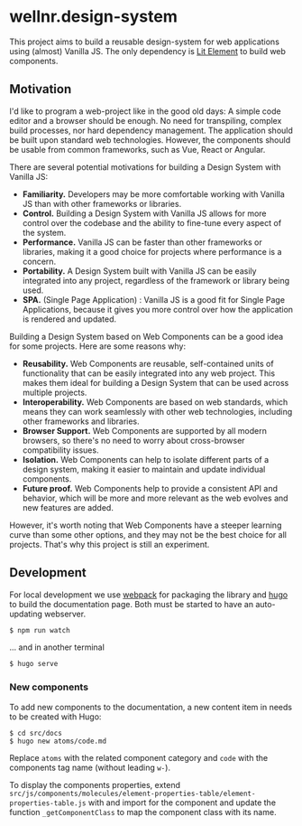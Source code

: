 # wellnr.design-system

This project aims to build a reusable design-system for web applications using (almost) Vanilla JS. The only dependency is [Lit Element](https://lit.dev/) to build web components.

## Motivation

I'd like to program a web-project like in the good old days: A simple code editor and a browser should be enough. No need for transpiling, complex build processes, nor hard dependency management. The application should be built upon standard web technologies. However, the components should be usable from common frameworks, such as Vue, React or Angular.

There are several potential motivations for building a Design System with Vanilla JS:

* **Familiarity.** Developers may be more comfortable working with Vanilla JS than with other frameworks or libraries.
* **Control.** Building a Design System with Vanilla JS allows for more control over the codebase and the ability to fine-tune every aspect of the system.
* **Performance.** Vanilla JS can be faster than other frameworks or libraries, making it a good choice for projects where performance is a concern.
* **Portability.** A Design System built with Vanilla JS can be easily integrated into any project, regardless of the framework or library being used.
* **SPA.** (Single Page Application) : Vanilla JS is a good fit for Single Page Applications, because it gives you more control over how the application is rendered and updated.

Building a Design System based on Web Components can be a good idea for some projects. Here are some reasons why:

* **Reusability.** Web Components are reusable, self-contained units of functionality that can be easily integrated into any web project. This makes them ideal for building a Design System that can be used across multiple projects.
* **Interoperability.** Web Components are based on web standards, which means they can work seamlessly with other web technologies, including other frameworks and libraries.
* **Browser Support.** Web Components are supported by all modern browsers, so there's no need to worry about cross-browser compatibility issues.
* **Isolation.** Web Components can help to isolate different parts of a design system, making it easier to maintain and update individual components.
* **Future proof.** Web Components help to provide a consistent API and behavior, which will be more and more relevant as the web evolves and new features are added.

However, it's worth noting that Web Components have a steeper learning curve than some other options, and they may not be the best choice for all projects. That's why this project is still an experiment.

## Development

For local development we use [webpack](https://webpack.js.org/) for packaging the library and [hugo](https://gohugo.io/) to build the documentation page. Both must be started to have an auto-updating webserver.

```bash
$ npm run watch
```

... and in another terminal

```bash
$ hugo serve
```

### New components

To add new components to the documentation, a new content item in needs to be created with Hugo:

```
$ cd src/docs
$ hugo new atoms/code.md
```

Replace `atoms` with the related component category and `code` with the components tag name (without leading `w-`). 

To display the components properties, extend `src/js/components/molecules/element-properties-table/element-properties-table.js` with and import for the component and update the function `_getComponentClass` to map the component class with its name.